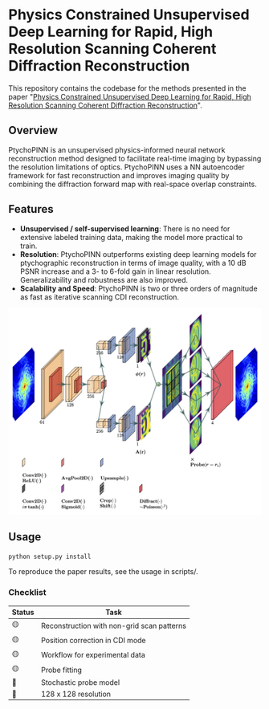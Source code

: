 # Physics Constrained Unsupervised Deep Learning for Rapid, High Resolution Scanning Coherent Diffraction Reconstruction

This repository contains the codebase for the methods presented in the paper "[Physics Constrained Unsupervised Deep Learning for Rapid, High Resolution Scanning Coherent Diffraction Reconstruction](https://arxiv.org/pdf/2306.11014.pdf)". 

## Overview
PtychoPINN is an unsupervised physics-informed neural network reconstruction method designed to facilitate real-time imaging by bypassing the resolution limitations of optics. PtychoPINN uses a NN autoencoder framework for fast reconstruction and improves imaging quality by combining the diffraction forward map with real-space overlap constraints.

## Features
- **Unsupervised / self-supervised learning**: There is no need for extensive labeled training data, making the model more practical to train.
- **Resolution**: PtychoPINN outperforms existing deep learning models for ptychographic reconstruction in terms of image quality, with a 10 dB PSNR increase and a 3- to 6-fold gain in linear resolution. Generalizability and robustness are also improved.
- **Scalability and Speed**: PtychoPINN is two or three orders of magnitude as fast as iterative scanning CDI reconstruction.

![Architecture diagram](diagram/lett.png)
<!---
*Fig. 1: Caption for the figure.*
 -->


## Usage
`python setup.py install`

To reproduce the paper results, see the usage in scripts/.

### Checklist
| Status | Task |
|--------|------|
| 🟡 | Reconstruction with non-grid scan patterns |
| 🟡 | Position correction in CDI mode |
| 🟡 | Workflow for experimental data |
| 🟡 | Probe fitting |
| 🔴 | Stochastic probe model |
| 🔴 | 128 x 128 resolution |

<!-- 
* subpixel convolution (Depth-to-space)
* make the model robust to arbitrary scaling/incorrect normalization of the diffracted intensity
* other ideas: fft based loss, gradient loss, vq-vae https://www.tensorflow.org/tutorials/generative/style_transfer#define_content_and_style_representations
* probe-based vs reconstruction-based support?

* Fully Convolutional Networks for Semantic Segmentation, explore and discuss. Make a slide explaining the idea.
* Try MC Dropout https://arxiv.org/pdf/1511.02680.pdf
* read deep ensembles https://arxiv.org/pdf/1612.01474.pdf

* hard constraint on diffraction norm using projection, consider tf.keras.constraints.MinMaxNorm
* stochastic probe
* probe symmetry consequences
* add an object normalization layer that uses the L2 norm
* how do super resolution models handle high resolutions?
* shift invariance
* grid permutation
* fourier ring correlation

* characterize robustness impact of Poisson likelihood vs. MAE
 -->

